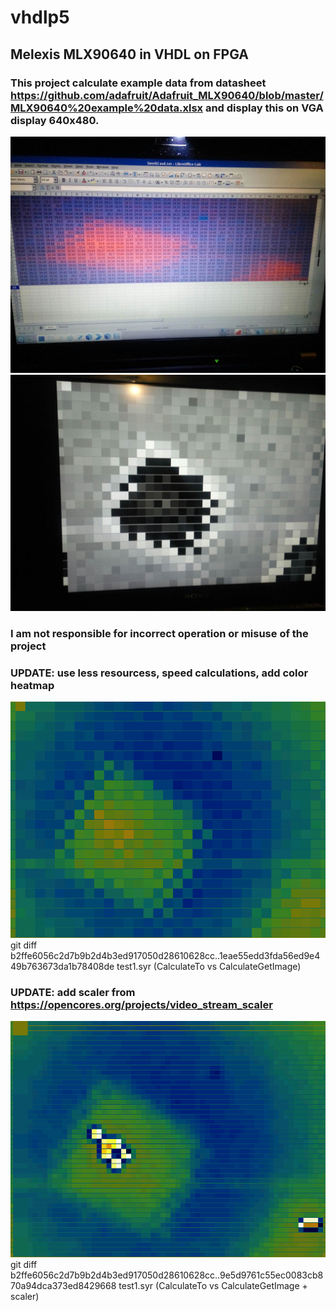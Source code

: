 # vhdlp5
## Melexis MLX90640 in VHDL on FPGA
### This project calculate example data from datasheet https://github.com/adafruit/Adafruit_MLX90640/blob/master/MLX90640%20example%20data.xlsx and display this on VGA display 640x480.
![Calculated temperatures](333506035_680609170477392_5402465778520738655_n.jpg)
![Display on VGA](333014955_740028757714962_8963736502072594292_n.jpg)
### I am not responsible for incorrect operation or misuse of the project
### UPDATE: use less resourcess, speed calculations, add color heatmap
![Display from simulation](01cdcc5a16eb4adb588599b45d8a1d491c0c27ac.bmp)
git diff b2ffe6056c2d7b9b2d4b3ed917050d28610628cc..1eae55edd3fda56ed9e449b763673da1b78408de test1.syr (CalculateTo vs CalculateGetImage)
### UPDATE: add scaler from https://opencores.org/projects/video_stream_scaler
![Display from simulation](70c935de1967df3d8713fe05f360b8cc9a610466.bmp)
git diff b2ffe6056c2d7b9b2d4b3ed917050d28610628cc..9e5d9761c55ec0083cb870a94dca373ed8429668 test1.syr (CalculateTo vs CalculateGetImage + scaler)

